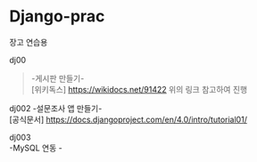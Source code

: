 # Django-prac
장고 연습용

dj00
>-게시판 만들기-  
 [위키독스] <https://wikidocs.net/91422>
>위의 링크 참고하여 진행

dj002
-설문조사 앱 만들기-  
 [공식문서] <https://docs.djangoproject.com/en/4.0/intro/tutorial01/>


dj003  
-MySQL 연동 -

